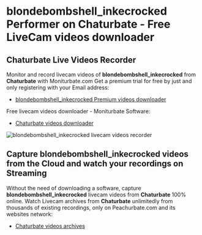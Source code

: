 # blondebombshell_inkecrocked Performer on Chaturbate - Free LiveCam videos downloader

## Chaturbate Live Videos Recorder

Monitor and record livecam videos of **blondebombshell_inkecrocked** from **Chaturbate** with Moniturbate.com
Get a premium trial for free by just and only registering with your Email address:
* [blondebombshell_inkecrocked Premium videos downloader](https://moniturbate.com/request-demo-licence-key.html)

Free livecam videos downloader - Moniturbate Software:
* [Chaturbate videos downloader](https://moniturbate.com/moniturbate-download-software.html)

![blondebombshell_inkecrocked livecam videos recorder](https://peachurnet.com/templates/moniturbate-software.png)


## Capture blondebombshell_inkecrocked videos from the Cloud and watch your recordings on Streaming

Without the need of downloading a software, capture **blondebombshell_inkecrocked** livecam videos from **Chaturbate** 100% online.
Watch Livecam archives from **Chaturbate** unlimitedly from thousands of existing recordings, only on Peachurbate.com and its websites network:
* [Chaturbate videos archives](https://peachurnet.com/)